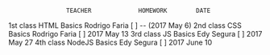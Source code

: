                     TEACHER             HOMEWORK        DATE
1st class
    HTML Basics     Rodrigo Faria           [ ]          -- (2017 May 6)
2nd class
    CSS Basics      Rodrigo Faria           [ ]          2017 May 13
3rd class
    JS Basics       Edy Segura              [ ]          2017 May 27
4th class
    NodeJS Basics   Edy Segura              [ ]          2017 June 10